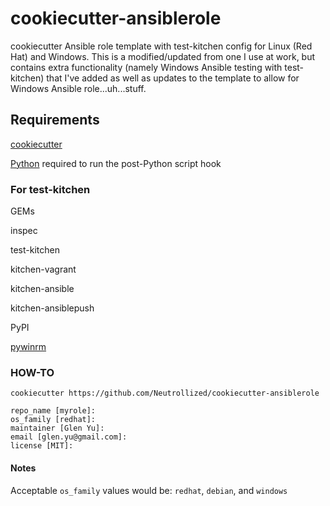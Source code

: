 # cookiecutter-ansiblerole

cookiecutter Ansible role template with test-kitchen config for Linux (Red Hat) and Windows.  This is a modified/updated from one I use at work, but contains extra functionality (namely Windows Ansible testing with test-kitchen) that I've added as well as updates to the template to allow for Windows Ansible role...uh...stuff.

## Requirements

[cookiecutter](https://github.com/audreyr/cookiecutter)

[Python](https://www.python.org/downloads/) required to run the post-Python script hook

### For test-kitchen

GEMs

inspec

test-kitchen

kitchen-vagrant

kitchen-ansible

kitchen-ansiblepush

PyPI

[pywinrm](https://pypi.python.org/pypi/pywinrm)

### HOW-TO

`cookiecutter https://github.com/Neutrollized/cookiecutter-ansiblerole`

```
repo_name [myrole]:
os_family [redhat]:
maintainer [Glen Yu]:
email [glen.yu@gmail.com]:
license [MIT]:
```

#### Notes

Acceptable `os_family` values would be: `redhat`, `debian`, and `windows`
